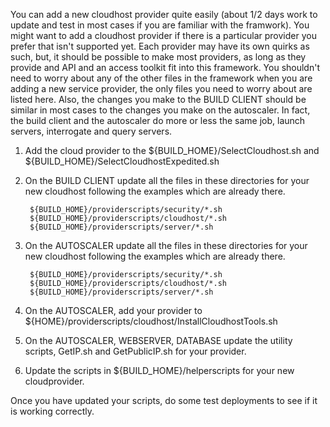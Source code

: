 You can add a new cloudhost provider quite easily (about 1/2 days work to update and test in most cases if you are familiar with the framwork). You might want to add a cloudhost provider if there is a particular provider you prefer that isn't supported yet. Each provider may have its own quirks as such, but, it should be possible to make most providers, as long as they provide and API and an access toolkit fit into this framework. You shouldn't need to worry about any of the other files in the framework when you are adding a new service provider, the only files you need to worry about are listed here. Also, the changes you make to the BUILD CLIENT should be similar in most cases to the changes you make on the autoscaler. In fact, the build client and the autoscaler do more or less the same job, launch servers, interrogate and query servers.

1) Add the cloud provider to the ${BUILD_HOME}/SelectCloudhost.sh and ${BUILD_HOME}/SelectCloudhostExpedited.sh

2) On the BUILD CLIENT update all the files in these directories for your new cloudhost following the examples which are already there.
       
        ${BUILD_HOME}/providerscripts/security/*.sh
        ${BUILD_HOME}/providerscripts/cloudhost/*.sh
        ${BUILD_HOME}/providerscripts/server/*.sh

3) On the AUTOSCALER update all the files in these directories for your new cloudhost following the examples which are already there.
       
        ${BUILD_HOME}/providerscripts/security/*.sh
        ${BUILD_HOME}/providerscripts/cloudhost/*.sh
        ${BUILD_HOME}/providerscripts/server/*.sh

4) On the AUTOSCALER, add your provider to ${HOME}/providerscripts/cloudhost/InstallCloudhostTools.sh

5) On the AUTOSCALER, WEBSERVER, DATABASE update the utility scripts, GetIP.sh and GetPublicIP.sh for your provider.

6) Update the scripts in ${BUILD_HOME}/helperscripts for your new cloudprovider.

Once you have updated your scripts, do some test deployments to see if it is working correctly.
